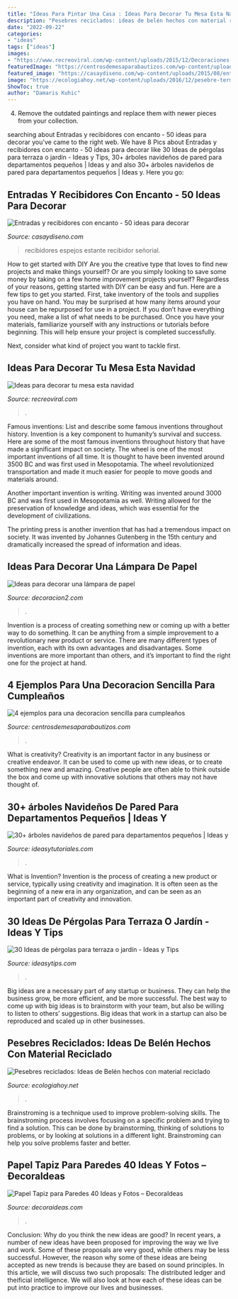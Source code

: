 ```yaml
---
title: "Ideas Para Pintar Una Casa : Ideas Para Decorar Tu Mesa Esta Navidad"
description: "Pesebres reciclados: ideas de belén hechos con material reciclado"
date: "2022-09-22"
categories:
- "ideas"
tags: ["ideas"]
images:
- "https://www.recreoviral.com/wp-content/uploads/2015/12/Decoraciones-para-la-mesa-esta-navidad-2.jpg"
featuredImage: "https://centrosdemesaparabautizos.com/wp-content/uploads/2019/08/decoracion-sencilla-para-cumpleaños-de-niñas.jpg"
featured_image: "https://casaydiseno.com/wp-content/uploads/2015/08/entrada-estante-espejo-pared.jpg"
image: "https://ecologiahoy.net/wp-content/uploads/2016/12/pesebre-terminado-manualidad.jpg"
ShowToc: true
author: "Damaris Kuhic"
---
```



4. Remove the outdated paintings and replace them with newer pieces from your collection. 

	

		
searching about Entradas y recibidores con encanto - 50 ideas para decorar you've came to the right web. We have 8 Pics about Entradas y recibidores con encanto - 50 ideas para decorar like 30 Ideas de pérgolas para terraza o jardín - Ideas y Tips, 30+ árboles navideños de pared para departamentos pequeños | Ideas y and also 30+ árboles navideños de pared para departamentos pequeños | Ideas y. Here you go:
		
    
## Entradas Y Recibidores Con Encanto - 50 Ideas Para Decorar

<img loading=lazy src="https://casaydiseno.com/wp-content/uploads/2015/08/entrada-estante-espejo-pared.jpg" onerror="this.onerror=null;this.src='https://tse4.mm.bing.net/th?id=OIP.HrL1thRSjT1yE3Y5KNm9CQHaKG&amp;pid=15.1';" alt="Entradas y recibidores con encanto - 50 ideas para decorar">

_Source: casaydiseno.com_

>recibidores espejos estante recibidor señorial. 

	

How to get started with DIY
Are you the creative type that loves to find new projects and make things yourself? Or are you simply looking to save some money by taking on a few home improvement projects yourself? Regardless of your reasons, getting started with DIY can be easy and fun. Here are a few tips to get you started.
First, take inventory of the tools and supplies you have on hand. You may be surprised at how many items around your house can be repurposed for use in a project. If you don’t have everything you need, make a list of what needs to be purchased. Once you have your materials, familiarize yourself with any instructions or tutorials before beginning. This will help ensure your project is completed successfully.

Next, consider what kind of project you want to tackle first.

    
## Ideas Para Decorar Tu Mesa Esta Navidad

<img loading=lazy src="https://www.recreoviral.com/wp-content/uploads/2015/12/Decoraciones-para-la-mesa-esta-navidad-2.jpg" onerror="this.onerror=null;this.src='https://tse4.mm.bing.net/th?id=OIP.krWAfo1-BcwzI7i2dtq3XgHaK_&amp;pid=15.1';" alt="Ideas para decorar tu mesa esta navidad">

_Source: recreoviral.com_

>. 

	

Famous inventions: List and describe some famous inventions throughout history.
Invention is a key component to humanity’s survival and success. Here are some of the most famous inventions throughout history that have made a significant impact on society.
The wheel is one of the most important inventions of all time. It is thought to have been invented around 3500 BC and was first used in Mesopotamia. The wheel revolutionized transportation and made it much easier for people to move goods and materials around.

Another important invention is writing. Writing was invented around 3000 BC and was first used in Mesopotamia as well. Writing allowed for the preservation of knowledge and ideas, which was essential for the development of civilizations.

The printing press is another invention that has had a tremendous impact on society. It was invented by Johannes Gutenberg in the 15th century and dramatically increased the spread of information and ideas.

    
## Ideas Para Decorar Una Lámpara De Papel

<img loading=lazy src="https://decoracion2.com/imagenes/2015/01/decorar-una-lampara-e1422103967955-1.jpg" onerror="this.onerror=null;this.src='https://tse4.mm.bing.net/th?id=OIP.2LQrlkD8g_J-8BViw9XuWQHaJ4&amp;pid=15.1';" alt="Ideas para decorar una lámpara de papel">

_Source: decoracion2.com_

>. 

	

Invention is a process of creating something new or coming up with a better way to do something. It can be anything from a simple improvement to a revolutionary new product or service. There are many different types of invention, each with its own advantages and disadvantages. Some inventions are more important than others, and it’s important to find the right one for the project at hand.

    
## 4 Ejemplos Para Una Decoracion Sencilla Para Cumpleaños

<img loading=lazy src="https://centrosdemesaparabautizos.com/wp-content/uploads/2019/08/decoracion-sencilla-para-cumpleaños-de-niñas.jpg" onerror="this.onerror=null;this.src='https://tse3.mm.bing.net/th?id=OIP.pj0QkzF2a6UyXfMPz1hmAAAAAA&amp;pid=15.1';" alt="4 ejemplos para una decoracion sencilla para cumpleaños">

_Source: centrosdemesaparabautizos.com_

>. 

	

What is creativity?
Creativity is an important factor in any business or creative endeavor. It can be used to come up with new ideas, or to create something new and amazing. Creative people are often able to think outside the box and come up with innovative solutions that others may not have thought of.

    
## 30+ árboles Navideños De Pared Para Departamentos Pequeños | Ideas Y

<img loading=lazy src="https://ideasytutoriales.com/wp-content/uploads/2018/11/Arbol-de-Navidad-para-Pared-09.jpg" onerror="this.onerror=null;this.src='https://tse2.mm.bing.net/th?id=OIP.CRhI8CU9oSxAcWaNfZOP7gHaJ4&amp;pid=15.1';" alt="30+ árboles navideños de pared para departamentos pequeños | Ideas y">

_Source: ideasytutoriales.com_

>. 

	

What is Invention?
Invention is the process of creating a new product or service, typically using creativity and imagination. It is often seen as the beginning of a new era in any organization, and can be seen as an important part of creativity and innovation.

    
## 30 Ideas De Pérgolas Para Terraza O Jardín - Ideas Y Tips

<img loading=lazy src="https://ideasytips.com/wp-content/uploads/2020/11/pergola21.jpg" onerror="this.onerror=null;this.src='https://tse1.mm.bing.net/th?id=OIP.25gGAzdBtiN5ptlFdDQUFQHaLJ&amp;pid=15.1';" alt="30 Ideas de pérgolas para terraza o jardín - Ideas y Tips">

_Source: ideasytips.com_

>. 

	

Big ideas are a necessary part of any startup or business. They can help the business grow, be more efficient, and be more successful. The best way to come up with big ideas is to brainstorm with your team, but also be willing to listen to others’ suggestions. Big ideas that work in a startup can also be reproduced and scaled up in other businesses.

    
## Pesebres Reciclados: Ideas De Belén Hechos Con Material Reciclado

<img loading=lazy src="https://ecologiahoy.net/wp-content/uploads/2016/12/pesebre-terminado-manualidad.jpg" onerror="this.onerror=null;this.src='https://tse2.mm.bing.net/th?id=OIP.n5cXaAkpWCZwElAALWIYCAHaJ4&amp;pid=15.1';" alt="Pesebres reciclados: Ideas de Belén hechos con material reciclado">

_Source: ecologiahoy.net_

>. 

	

Brainstroming is a technique used to improve problem-solving skills. The brainstroming process involves focusing on a specific problem and trying to find a solution. This can be done by brainstorming, thinking of solutions to problems, or by looking at solutions in a different light. Brainstroming can help you solve problems faster and better.

    
## Papel Tapiz Para Paredes 40 Ideas Y Fotos – ÐecoraIdeas

<img loading=lazy src="https://decoraideas.com/wp-content/uploads/2012/02/2301.jpg" onerror="this.onerror=null;this.src='https://tse4.mm.bing.net/th?id=OIP.yE2Cc3YSMTN37k1F_crrEwAAAA&amp;pid=15.1';" alt="Papel Tapiz para Paredes 40 Ideas y Fotos – ÐecoraIdeas">

_Source: decoraideas.com_

>. 

	

Conclusion: Why do you think the new ideas are good?
In recent years, a number of new ideas have been proposed for improving the way we live and work. Some of these proposals are very good, while others may be less successful. However, the reason why some of these ideas are being accepted as new trends is because they are based on sound principles. In this article, we will discuss two such proposals: The distributed ledger and theificial intelligence. We will also look at how each of these ideas can be put into practice to improve our lives and businesses.

